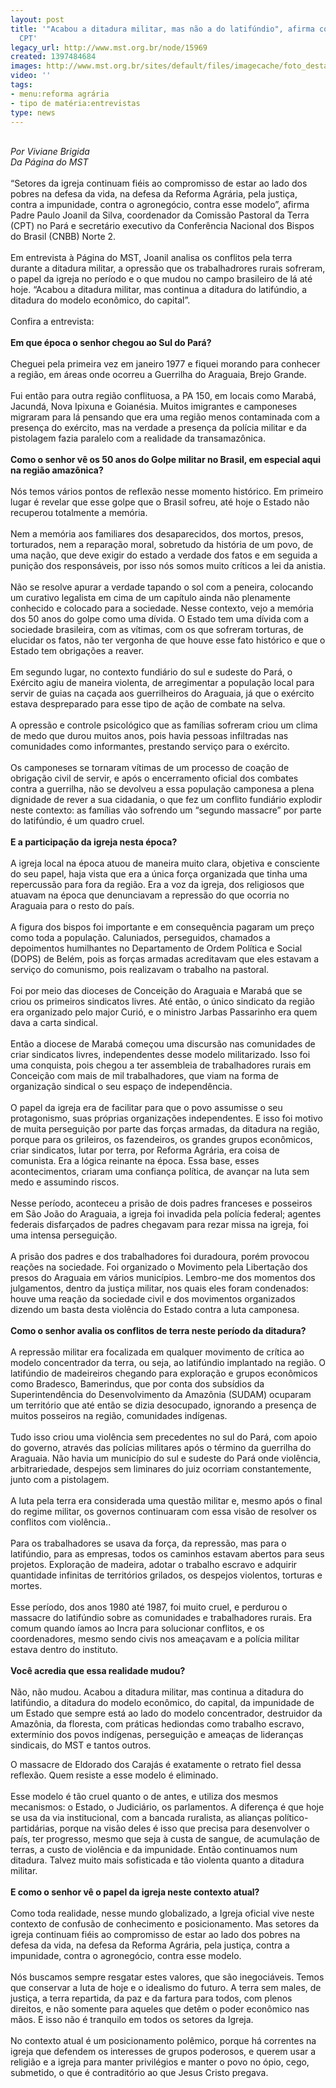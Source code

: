 ```yaml
---
layout: post
title: '"Acabou a ditadura militar, mas não a do latifúndio", afirma coordenador da
  CPT'
legacy_url: http://www.mst.org.br/node/15969
created: 1397484684
images: http://www.mst.org.br/sites/default/files/imagecache/foto_destaque/joanil.jpg
video: ''
tags:
- menu:reforma agrária
- tipo de matéria:entrevistas
type: news
---
```

<p><br><em>Por Viviane Brigida<br>Da Página do MST</em><br><br>“Setores da igreja continuam fiéis ao compromisso de estar ao lado dos pobres na defesa da vida, na defesa da Reforma Agrária, pela justiça, contra a impunidade, contra o agronegócio, contra esse modelo”, afirma Padre Paulo Joanil da Silva, coordenador da Comissão Pastoral da Terra (CPT) no Pará e secretário executivo da Conferência Nacional dos Bispos do Brasil (CNBB) Norte 2. <br><br>Em entrevista à Página do MST, Joanil analisa os conflitos pela terra durante a ditadura militar, a opressão que os trabalhadrores rurais sofreram, o papel da igreja no período e o que mudou no campo brasileiro de lá até hoje. “Acabou a ditadura militar, mas continua a ditadura do latifúndio, a ditadura do modelo econômico, do capital”.<br>&nbsp;<br>Confira a entrevista:<br><br><strong>Em que época o senhor chegou ao Sul do Pará?</strong><br><br>Cheguei pela primeira vez em janeiro 1977 e fiquei morando para conhecer a região, em áreas onde ocorreu a Guerrilha do Araguaia, Brejo Grande.<br><br>Fui então para outra região conflituosa, a PA 150, em locais como Marabá, Jacundá, Nova Ipixuna e Goianésia. Muitos imigrantes e camponeses migraram para lá pensando que era uma região menos contaminada com a presença do exército, mas na verdade a presença da polícia militar e da pistolagem fazia paralelo com a realidade da transamazônica. <br><br><strong>Como o senhor vê os 50 anos do Golpe militar no Brasil, em especial aqui na região amazônica?</strong><br><br>Nós temos vários pontos de reflexão nesse momento histórico. Em primeiro lugar é revelar que esse golpe que o Brasil sofreu, até hoje o Estado não recuperou totalmente a memória. <br><br>Nem a memória aos familiares dos desaparecidos, dos mortos, presos, torturados, nem a reparação moral, sobretudo da história de um povo, de uma nação, que deve exigir do estado a verdade dos fatos e em seguida a punição dos responsáveis, por isso nós somos muito críticos a lei da anistia.<br><br>Não se resolve apurar a verdade tapando o sol com a peneira, colocando um curativo legalista em cima de um capítulo ainda não plenamente conhecido e colocado para a sociedade. Nesse contexto, vejo a memória dos 50 anos do golpe como uma dívida. O Estado tem uma dívida com a sociedade brasileira, com as vítimas, com os que sofreram torturas, de elucidar os fatos, não ter vergonha de que houve esse fato histórico e que o Estado tem obrigações a reaver.<br><br>Em segundo lugar, no contexto fundiário do sul e sudeste do Pará, o Exército agiu de maneira violenta, de arregimentar a população local para servir de guias na caçada aos guerrilheiros do Araguaia, já que o exército estava despreparado para esse tipo de ação de combate na selva. <br><br>A opressão e controle psicológico que as famílias sofreram criou um clima de medo que durou muitos anos, pois havia pessoas infiltradas nas comunidades como informantes, prestando serviço para o exército. <br><br>Os camponeses se tornaram vítimas de um processo de coação de obrigação civil de servir, e após o encerramento oficial dos combates contra a guerrilha, não se devolveu a essa população camponesa a plena dignidade de rever a sua cidadania, o que fez um conflito fundiário explodir neste contexto: as famílias vão sofrendo um “segundo massacre” por parte do latifúndio, é um quadro cruel.<br><br><strong>E a participação da igreja nesta época?</strong><br><br>A igreja local na época atuou de maneira muito clara, objetiva e consciente do seu papel, haja vista que era a única força organizada que tinha uma repercussão para fora da região. Era a voz da igreja, dos religiosos que atuavam na época que denunciavam a repressão do que ocorria no Araguaia para o resto do país. <br><br>A figura dos bispos foi importante e em consequência pagaram um preço como toda a população. Caluniados, perseguidos, chamados a depoimentos humilhantes no Departamento de Ordem Política e Social (DOPS) de Belém, pois as forças armadas acreditavam que eles estavam a serviço do comunismo, pois realizavam o trabalho na pastoral.<br>&nbsp;<br>Foi por meio das dioceses de Conceição do Araguaia e Marabá que se criou os primeiros sindicatos livres. Até então, o único sindicato da região era organizado pelo major Curió, e o ministro Jarbas Passarinho era quem dava a carta sindical. <br><br>Então a diocese de Marabá começou uma discursão nas comunidades de criar sindicatos livres, independentes desse modelo militarizado. Isso foi uma conquista, pois chegou a ter assembleia de trabalhadores rurais em Conceição com mais de mil trabalhadores, que viam na forma de organização sindical o seu espaço de independência. <br><br>O papel da igreja era de facilitar para que o povo assumisse o seu protagonismo, suas próprias organizações independentes. E isso foi motivo de muita perseguição por parte das forças armadas, da ditadura na região, porque para os grileiros, os fazendeiros, os grandes grupos econômicos, criar sindicatos, lutar por terra, por Reforma Agrária, era coisa de comunista. Era a lógica reinante na época. Essa base, esses acontecimentos, criaram uma confiança política, de avançar na luta sem medo e assumindo riscos. <br><br>Nesse período, aconteceu a prisão de dois padres franceses e posseiros em São João do Araguaia, a igreja foi invadida pela polícia federal; agentes federais disfarçados de padres chegavam para rezar missa na igreja, foi&nbsp; uma intensa perseguição.<br>&nbsp;<br>A prisão dos padres e dos trabalhadores foi duradoura, porém provocou reações na sociedade. Foi organizado o Movimento pela Libertação dos presos do Araguaia em vários municípios. Lembro-me dos momentos dos julgamentos, dentro da justiça militar, nos quais eles foram condenados: houve uma reação da sociedade civil e dos movimentos organizados dizendo um basta desta violência do Estado contra a luta camponesa.<br><br><strong>Como o senhor avalia os conflitos de terra neste período da ditadura?</strong><br><br>A repressão militar era focalizada em qualquer movimento de crítica ao modelo concentrador da terra, ou seja, ao latifúndio implantado na região. O latifúndio de madeireiros chegando para exploração e grupos econômicos como Bradesco, Bamerindus, que por conta dos subsídios da Superintendência do Desenvolvimento da Amazônia (SUDAM) ocuparam um território que até então se dizia desocupado, ignorando a presença de muitos posseiros na região, comunidades indígenas. <br><br>Tudo isso criou uma violência sem precedentes no sul do Pará, com apoio do governo, através das polícias militares após o término da guerrilha do Araguaia. Não havia um município do sul e sudeste do Pará onde violência, arbitrariedade, despejos sem liminares do juiz ocorriam constantemente, junto com a pistolagem. <br><br>A luta pela terra era considerada uma questão militar e, mesmo após o final do regime militar, os governos continuaram com essa visão de resolver os conflitos com violência..<br><br>Para os trabalhadores se usava da força, da repressão, mas para o latifúndio, para as empresas, todos os caminhos estavam abertos para seus projetos. Exploração de madeira, adotar o trabalho escravo e adquirir quantidade infinitas de territórios grilados, os despejos violentos, torturas e mortes. <br><br>Esse período, dos anos 1980 até 1987, foi muito cruel, e perdurou o massacre do latifúndio sobre as comunidades e trabalhadores rurais. Era comum quando íamos ao Incra para solucionar conflitos, e os coordenadores, mesmo sendo civis nos ameaçavam e a polícia militar estava dentro do instituto. <br><br><strong>Você acredia que essa realidade mudou?</strong><br><br>Não, não mudou. Acabou a ditadura militar, mas continua a ditadura do latifúndio, a ditadura do modelo econômico, do capital, da impunidade de um Estado que sempre está ao lado do modelo concentrador, destruidor da Amazônia, da floresta, com práticas hediondas como trabalho escravo, extermínio dos povos indígenas, perseguição e ameaças de lideranças sindicais, do MST e tantos outros.</p><p>O massacre de Eldorado dos Carajás é exatamente o retrato fiel dessa reflexão. Quem resiste a esse modelo é eliminado. <br><br>Esse modelo é tão cruel quanto o de antes, e utiliza dos mesmos mecanismos: o Estado, o Judiciário, os parlamentos. A diferença é que hoje se usa da via institucional, com a bancada ruralista, as alianças político-partidárias, porque na visão deles é isso que precisa para desenvolver o país, ter progresso, mesmo que seja à custa de sangue, de acumulação de terras, a custo de violência e da impunidade. Então continuamos num ditadura. Talvez muito mais sofisticada e tão violenta quanto a ditadura militar.<br><br><strong>E como o senhor vê o papel da igreja neste contexto atual?</strong><br><br>Como toda realidade, nesse mundo globalizado, a Igreja oficial vive neste contexto de confusão de conhecimento e posicionamento. Mas setores da igreja continuam fiéis ao compromisso de estar ao lado dos pobres na defesa da vida, na defesa da Reforma Agrária, pela justiça, contra a impunidade, contra o agronegócio, contra esse modelo. <br><br>Nós buscamos sempre resgatar estes valores, que são inegociáveis. Temos que conservar a luta de hoje e o idealismo do futuro. A terra sem males, de justiça, a terra repartida, da paz e da fartura para todos, com plenos direitos, e não somente para aqueles que detêm o poder econômico nas mãos. E isso não é tranquilo em todos os setores da Igreja. <br><br>No contexto atual é um posicionamento polêmico, porque há correntes na igreja que defendem os interesses de grupos poderosos, e querem usar a religião e a igreja para manter privilégios e manter o povo no ópio, cego, submetido, o que é contraditório ao que Jesus Cristo pregava.<br>&nbsp;</p>
